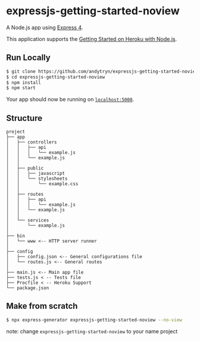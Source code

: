 # expressjs-getting-started-noview

A Node.js app using [Express 4](http://expressjs.com/).

This application supports the [Getting Started on Heroku with Node.js](https://github.com/heroku/node-js-getting-started).

## Run Locally

```sh
$ git clone https://github.com/andytryn/expressjs-getting-started-noview.git # or clone your own fork
$ cd expressjs-getting-started-noview
$ npm install
$ npm start
```
Your app should now be running on [`localhost:5000`](http://localhost:5000/).

## Structure
```
project
├── app
│   ├── controllers
│   │   ├── api
│   │   │   └── example.js
│   │   └── example.js
│   │
│   ├── public
│   │   ├── javascript
│   │   └── stylesheets
│   │       └── example.css
│   │
│   ├── routes
│   │   ├── api
│   │   │   └── example.js
│   │   └── example.js
│   │
│   └── services
│       └── example.js
│
├── bin
│   └── www <-- HTTP server runner
│
├── config
│   ├── config.json <-- General configurations file
│   └── routes.js <-- General routes
│
├── main.js <-- Main app file
├── tests.js < -- Tests file
├── Procfile < -- Heroku Support
└── package.json
```

## Make from scratch

```sh
$ npx express-generator expressjs-getting-started-noview --no-view
```
note: change `expressjs-getting-started-noview` to your name project